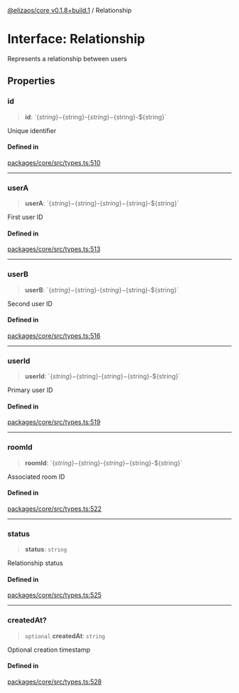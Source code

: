 [@elizaos/core v0.1.8+build.1](../index.md) / Relationship

# Interface: Relationship

Represents a relationship between users

## Properties

### id

> **id**: \`$\{string\}-$\{string\}-$\{string\}-$\{string\}-$\{string\}\`

Unique identifier

#### Defined in

[packages/core/src/types.ts:510](https://github.com/JoeyKhd/eliza/blob/main/packages/core/src/types.ts#L510)

***

### userA

> **userA**: \`$\{string\}-$\{string\}-$\{string\}-$\{string\}-$\{string\}\`

First user ID

#### Defined in

[packages/core/src/types.ts:513](https://github.com/JoeyKhd/eliza/blob/main/packages/core/src/types.ts#L513)

***

### userB

> **userB**: \`$\{string\}-$\{string\}-$\{string\}-$\{string\}-$\{string\}\`

Second user ID

#### Defined in

[packages/core/src/types.ts:516](https://github.com/JoeyKhd/eliza/blob/main/packages/core/src/types.ts#L516)

***

### userId

> **userId**: \`$\{string\}-$\{string\}-$\{string\}-$\{string\}-$\{string\}\`

Primary user ID

#### Defined in

[packages/core/src/types.ts:519](https://github.com/JoeyKhd/eliza/blob/main/packages/core/src/types.ts#L519)

***

### roomId

> **roomId**: \`$\{string\}-$\{string\}-$\{string\}-$\{string\}-$\{string\}\`

Associated room ID

#### Defined in

[packages/core/src/types.ts:522](https://github.com/JoeyKhd/eliza/blob/main/packages/core/src/types.ts#L522)

***

### status

> **status**: `string`

Relationship status

#### Defined in

[packages/core/src/types.ts:525](https://github.com/JoeyKhd/eliza/blob/main/packages/core/src/types.ts#L525)

***

### createdAt?

> `optional` **createdAt**: `string`

Optional creation timestamp

#### Defined in

[packages/core/src/types.ts:528](https://github.com/JoeyKhd/eliza/blob/main/packages/core/src/types.ts#L528)
